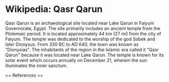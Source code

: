 
# Wikipedia: Qasr Qarun
Qasr Qarun is an archaeological site located near Lake Qarun in Faiyum Governorate, Egypt. The site primarily includes an ancient temple from the Ptolemaic period. It is located approximately 44 km (27 mi) from the city of Faiyum.
The temple was dedicated to the worship of the god Sobek and later Dionysus. From 330 BC to AD 640, the town was known as  "Dionysias". The inhabitants of the region in the Islamic era called it "Qasr Qarun" because it was located near Lake Qarun.
The temple is known for its solar event which occurs annually on December 21, wherein the sun illuminates the inner sanctum.


== References ==